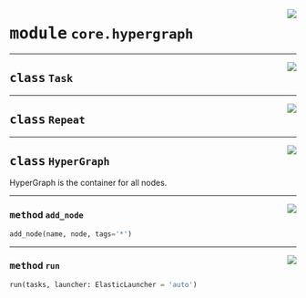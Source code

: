 <!-- markdownlint-disable -->

<a href="https://github.com/tjyuyao/ice-learn/blob/main/ice/core/hypergraph.py#L0"><img align="right" style="float:right;" src="https://img.shields.io/badge/-source-cccccc?style=flat-square"></a>

# <kbd>module</kbd> `core.hypergraph`








---

<a href="https://github.com/tjyuyao/ice-learn/blob/main/ice/core/hypergraph.py#L24"><img align="right" style="float:right;" src="https://img.shields.io/badge/-source-cccccc?style=flat-square"></a>

## <kbd>class</kbd> `Task`










---

<a href="https://github.com/tjyuyao/ice-learn/blob/main/ice/core/hypergraph.py#L80"><img align="right" style="float:right;" src="https://img.shields.io/badge/-source-cccccc?style=flat-square"></a>

## <kbd>class</kbd> `Repeat`










---

<a href="https://github.com/tjyuyao/ice-learn/blob/main/ice/core/hypergraph.py#L101"><img align="right" style="float:right;" src="https://img.shields.io/badge/-source-cccccc?style=flat-square"></a>

## <kbd>class</kbd> `HyperGraph`
HyperGraph is the container for all nodes.
 








---

<a href="https://github.com/tjyuyao/ice-learn/blob/main/ice/core/hypergraph.py#L117"><img align="right" style="float:right;" src="https://img.shields.io/badge/-source-cccccc?style=flat-square"></a>

### <kbd>method</kbd> `add_node`

```python
add_node(name, node, tags='*')
```







---

<a href="https://github.com/tjyuyao/ice-learn/blob/main/ice/core/hypergraph.py#L132"><img align="right" style="float:right;" src="https://img.shields.io/badge/-source-cccccc?style=flat-square"></a>

### <kbd>method</kbd> `run`

```python
run(tasks, launcher: ElasticLauncher = 'auto')
```









